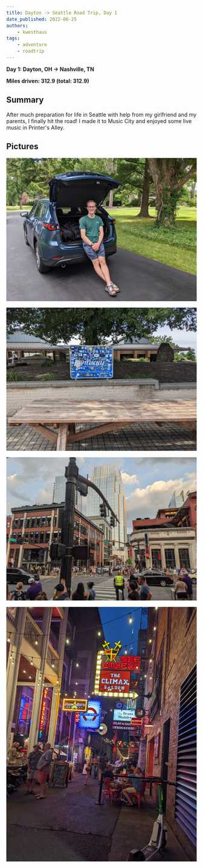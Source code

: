 ```yaml
---
title: Dayton -> Seattle Road Trip, Day 1
date_published: 2022-06-25
authors:
    - kwesthaus
tags:
    - adventure
    - roadtrip
---
```


**Day 1: Dayton, OH -> Nashville, TN**

**Miles driven: 312.9 (total: 312.9)**


## Summary

After much preparation for life in Seattle with help from my girlfriend and my parents, I finally hit the road! I made it to Music City and enjoyed some live music in Printer's Alley.


## Pictures

![Kyle with packed car before leaving Dayton](/public/images/dayton-seattle-road-trip-day-01/PXL_20220625_155247608.MP.jpg)

![Welcome to Kentucky sign at rest stop](/public/images/dayton-seattle-road-trip-day-01/PXL_20220625_171439065.jpg)

![Bustling "Honky Tonk Highway" in Nashville](/public/images/dayton-seattle-road-trip-day-01/PXL_20220626_003904600.jpg)

![Night life at Printer's Alley in Nashville](/public/images/dayton-seattle-road-trip-day-01/PXL_20220626_013344462.jpg)



